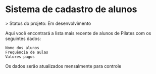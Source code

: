<h1>Sistema de cadastro de alunos</h1>
> Status do projeto: Em desenvolvimento


Aqui você encontrará a lista mais recente de alunos de Pilates com os seguintes dados:
```
Nome dos alunos
Frequência de aulas
Valores pagos
```
Os dados serão atualizados mensalmente para controle
